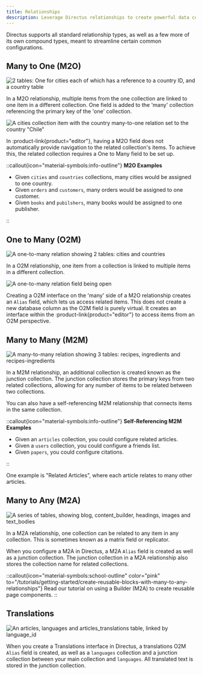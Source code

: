 ```yaml
---
title: Relationships
description: Leverage Directus relationships to create powerful data connections. Explore Many to One, One to Many, Many to Many, and Many to Any relationships, along with Translations for multilingual content management.
---
```


Directus supports all standard relationship types, as well as a few more of its own compound types, meant to streamline certain common configurations.

## Many to One (M2O)

![2 tables: One for cities each of which has a reference to a country ID, and a country table](https://product-team.directus.app/assets/57e9702f-c8fa-48d4-90bc-a8443248d406.webp)

In a M2O relationship, multiple items from the one collection are linked to one item in a different collection. One field is added to the 'many' collection referencing the primary key of the 'one' collection.

![A cities collection item with the country many-to-one relation set to the country "Chile"](https://product-team.directus.app/assets/3003d17c-2aa1-4664-ad58-34a755f24876.webp)

In :product-link{product="editor"}, having a M2O field does not automatically provide navigation to the related collection's items. To achieve this, the related collection requires a One to Many field to be set up.

::callout{icon="material-symbols:info-outline"}
**M2O Examples**  

- Given `cities` and `countries` collections, many cities would be assigned to one country.
- Given `orders` and `customers`, many orders would be assigned to one customer.
- Given `books` and `pubilshers`, many books would be assigned to one publisher.

::

## One to Many (O2M)

![A one-to-many relation showing 2 tables: cities and countries](https://product-team.directus.app/assets/574de2a6-1aa8-4594-942a-e98d79ec183e.webp)

In a O2M relationship, one item from a collection is linked to multiple items in a different collection.

![A one-to-many relation field being open](https://product-team.directus.app/assets/63dcee0a-9ee7-4328-bd6b-bd85cc4660c9.webp)

Creating a O2M interface on the 'many' side of a M2O relationship creates an `Alias` field, which lets us access related items. This does not create a new database column as the O2M field is purely virtual. It creates an interface within the :product-link{product="editor"} to access items from an O2M perspective.

## Many to Many (M2M)

![A many-to-many relation showing 3 tables: recipes, ingredients and recipes-ingredients](https://product-team.directus.app/assets/cb29838f-12fd-4b1a-8044-d7c7938670df.webp)


In a M2M relationship, an additional collection is created known as the junction collection. The junction collection stores the primary keys from two related collections, allowing for any number of items to be related between two collections.

You can also have a self-referencing M2M relationship that connects items in the same collection.

::callout{icon="material-symbols:info-outline"}
**Self-Referencing M2M Examples**  

- Given an `articles` collection, you could configure related articles.
- Given a `users` collection, you could configure a friends list.
- Given `papers`, you could configure citations.

::

One example is "Related Articles", where each article relates to many other articles.

## Many to Any (M2A)

![A series of tables, showing blog, content_builder, headings, images and text_bodies](https://product-team.directus.app/assets/d4cc93fb-3c0b-41fe-ae1c-5cc4f1d23979.webp)

In a M2A relationship, one collection can be related to any item in any collection. This is sometimes known as a matrix field or replicator.

When you configure a M2A in Directus, a M2A `Alias` field is created as well as a junction collection. The junction collection in a M2A relationship also stores the collection name for related collections.

::callout{icon="material-symbols:school-outline" color="pink" to="/tutorials/getting-started/create-reusable-blocks-with-many-to-any-relationships"}
Read our tutorial on using a Builder (M2A) to create reusable page components.
::

## Translations

![An articles, languages and articles_translations table, linked by language_id](https://product-team.directus.app/assets/f1fe2c0b-4baa-47e3-a7c1-a49c27a9852b.webp)

When you create a Translations interface in Directus, a translations O2M `Alias` field is created, as well as a `languages` collection and a junction collection between your main collection and `languages`. All translated text is stored in the junction collection.
